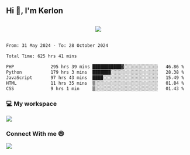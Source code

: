 ## Hi 👋, I'm Kerlon

<p align="center" style="margin: 30px;">
 
 <img src="https://skillicons.dev/icons?i=html,css,bootstrap,js,nodejs,jquery,python,flask,php,mysql,lua,sqlite,firebase">


</p>
<!--START_SECTION:waka-->

```txt
From: 31 May 2024 - To: 28 October 2024

Total Time: 625 hrs 41 mins

PHP              295 hrs 39 mins ███████████▓░░░░░░░░░░░░░   46.86 %
Python           179 hrs 3 mins  ███████░░░░░░░░░░░░░░░░░░   28.38 %
JavaScript       97 hrs 43 mins  ████░░░░░░░░░░░░░░░░░░░░░   15.49 %
HTML             11 hrs 35 mins  ▒░░░░░░░░░░░░░░░░░░░░░░░░   01.84 %
CSS              9 hrs 1 min     ▒░░░░░░░░░░░░░░░░░░░░░░░░   01.43 %
```

<!--END_SECTION:waka-->


<p align="center">
 <h3>💻 My workspace</h3>
    <img src="https://skillicons.dev/icons?i=mint" />
</p>

<p align="center">
 <h3>Connect With me 😄</h3> 
    <a href="https://www.linkedin.com/in/kerlon-fernandes"><img src="https://skillicons.dev/icons?i=linkedin" />
  </a>
</p>



